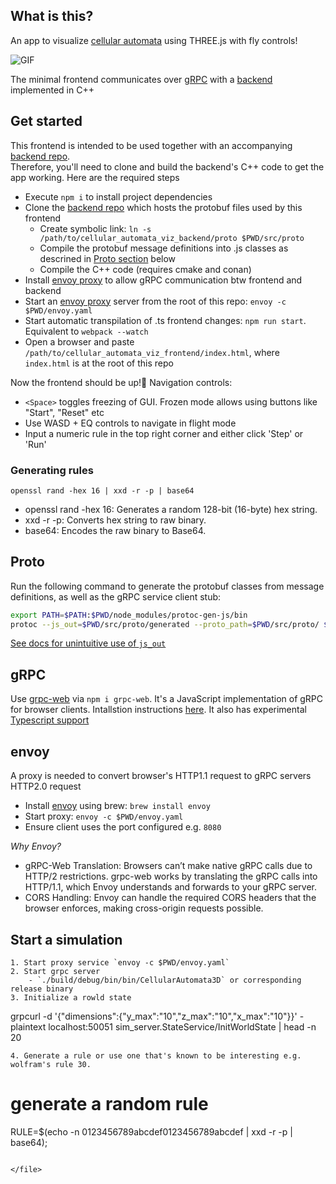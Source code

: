 ## What is this? 

An app to visualize [cellular automata](https://en.wikipedia.org/wiki/Cellular_automaton) using THREE.js with fly controls!

![GIF](https://github.com/lilfelix/cellular_automata_viz_frontend/blob/gif-upload/cell_automata_3D_viz.gif)

The minimal frontend communicates over [gRPC](https://grpc.io/) with a [backend](https://github.com/lilfelix/cellular_automata_viz_backend) implemented in C++

## Get started
This frontend is intended to be used together with an accompanying [backend repo](https://github.com/lilfelix/cellular_automata_viz_backend).  
Therefore, you'll need to clone and build the backend's C++ code to get the app working. Here are the required steps

- Execute `npm i` to install project dependencies
- Clone the [backend repo](https://github.com/lilfelix/cellular_automata_viz_backend/tree/main/src) which hosts the protobuf files used by this frontend
    - Create symbolic link: `ln -s /path/to/cellular_automata_viz_backend/proto $PWD/src/proto`
    - Compile the protobuf message definitions into .js classes as descrined in [Proto section](#proto) below
    - Compile the C++ code (requires cmake and conan)
- Install [envoy proxy](https://www.envoyproxy.io/) to allow gRPC communication btw frontend and backend
- Start an [envoy proxy](https://www.envoyproxy.io/) server from the root of this repo: `envoy -c $PWD/envoy.yaml`
- Start automatic transpilation of .ts frontend changes: `npm run start`. Equivalent to `webpack --watch`
- Open a browser and paste `/path/to/cellular_automata_viz_frontend/index.html`, where `index.html` is at the root of this repo

Now the frontend should be up!🚀 Navigation controls:  

- `<Space>` toggles freezing of GUI. Frozen mode allows using buttons like "Start", "Reset" etc
- Use WASD + EQ controls to navigate in flight mode
- Input a numeric rule in the top right corner and either click 'Step' or 'Run'

### Generating rules
`openssl rand -hex 16 | xxd -r -p | base64`
- openssl rand -hex 16: Generates a random 128-bit (16-byte) hex string.
- xxd -r -p: Converts hex string to raw binary.
-	base64: Encodes the raw binary to Base64.

## Proto

Run the following command to generate the protobuf classes from message definitions, as well as the gRPC service client stub:
```bash
export PATH=$PATH:$PWD/node_modules/protoc-gen-js/bin
protoc --js_out=$PWD/src/proto/generated --proto_path=$PWD/src/proto/ $PWD/src/proto/sim_server.proto
``` 
[See docs for unintuitive use of `js_out`](https://github.com/protocolbuffers/protobuf-javascript?tab=readme-ov-file#the---js_out-flag)

## gRPC

Use [grpc-web](https://github.com/grpc/grpc-web) via `npm i grpc-web`.
It's a JavaScript implementation of gRPC for browser clients. Intallstion instructions [here](https://github.com/grpc/grpc-web?tab=readme-ov-file#code-generator-plugins). It also has experimental [Typescript support](https://github.com/grpc/grpc-web/tree/master/net/grpc/gateway/examples/echo/ts-example)


## envoy

A proxy is needed to convert browser's HTTP1.1 request to gRPC servers HTTP2.0 request

- Install [envoy](https://www.envoyproxy.io/docs/envoy/latest/start/install) using brew: `brew install envoy`
- Start proxy: `envoy -c $PWD/envoy.yaml`
- Ensure client uses the port configured e.g. `8080`

*Why Envoy?*

-	gRPC-Web Translation: Browsers can’t make native gRPC calls due to HTTP/2 restrictions. grpc-web works by translating the gRPC calls into HTTP/1.1, which Envoy understands and forwards to your gRPC server.
-	CORS Handling: Envoy can handle the required CORS headers that the browser enforces, making cross-origin requests possible.

## Start a simulation

```
1. Start proxy service `envoy -c $PWD/envoy.yaml`
2. Start grpc server 
    - `./build/debug/bin/bin/CellularAutomata3D` or corresponding release binary
3. Initialize a rowld state
```
grpcurl -d '{"dimensions":{"y_max":"10","z_max":"10","x_max":"10"}}' -plaintext localhost:50051 sim_server.StateService/InitWorldState | head -n 20
```
4. Generate a rule or use one that's known to be interesting e.g. wolfram's rule 30.
```
# generate a random rule 
RULE=$(echo -n 0123456789abcdef0123456789abcdef | xxd -r -p | base64);
```

</file>
